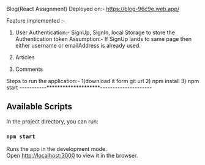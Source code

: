 Blog(React Assignment)
Deployed on:- https://blog-96c9e.web.app/

Feature implemented :- 
1) User Authentication:- SignUp, SignIn, local Storage to store the Authentication token
Assumption:- If SignUp lands to same page then either username or emailAddress is already used.

2)	Articles

3)	Comments

Steps to run the application:- 
1)download it form git url
2) npm install
3) npm start
-----------********************---------------------


## Available Scripts

In the project directory, you can run:

### `npm start`

Runs the app in the development mode.<br />
Open [http://localhost:3000](http://localhost:3000) to view it in the browser.

